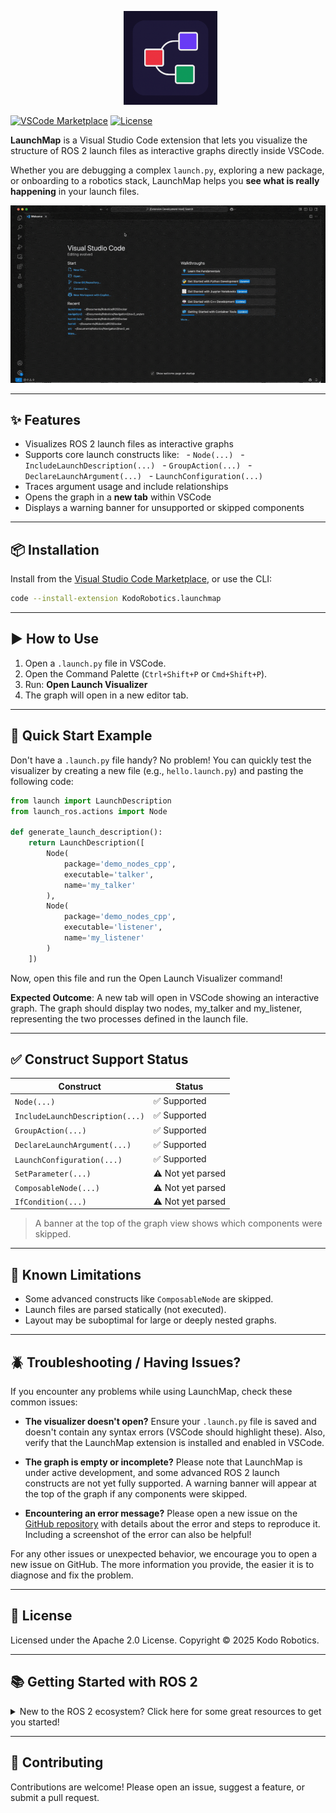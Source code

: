 <p align="center">
  <img src="assets/launchmap-logo.png" width="150" alt="LaunchMap Logo">
</p>

[![VSCode Marketplace](https://img.shields.io/visual-studio-marketplace/v/KodoRobotics.launchmap?label=VSCode%20Marketplace)](https://marketplace.visualstudio.com/items?itemName=KodoRobotics.launchmap)
[![License](https://img.shields.io/github/license/Kodo-Robotics/launchmap?color=blue)](./LICENSE)

**LaunchMap** is a Visual Studio Code extension that lets you visualize the structure of ROS 2 launch files as interactive graphs directly inside VSCode.

Whether you are debugging a complex `launch.py`, exploring a new package, or onboarding to a robotics stack, LaunchMap helps you **see what is really happening** in your launch files.

![LaunchMap Demo](assets/launchmap-demo.gif)

---

## ✨ Features

- Visualizes ROS 2 launch files as interactive graphs
- Supports core launch constructs like:
  - `Node(...)`
  - `IncludeLaunchDescription(...)`
  - `GroupAction(...)`
  - `DeclareLaunchArgument(...)`
  - `LaunchConfiguration(...)`
- Traces argument usage and include relationships
- Opens the graph in a **new tab** within VSCode
- Displays a warning banner for unsupported or skipped components

---

## 📦 Installation

Install from the [Visual Studio Code Marketplace](https://marketplace.visualstudio.com/items?itemName=KodoRobotics.launchmap), or use the CLI:

```bash
code --install-extension KodoRobotics.launchmap
```
---

## ▶️ How to Use

1. Open a `.launch.py` file in VSCode.
2. Open the Command Palette (`Ctrl+Shift+P` or `Cmd+Shift+P`).
3. Run: **Open Launch Visualizer**
4. The graph will open in a new editor tab.

---

## 🚀 Quick Start Example

Don't have a `.launch.py` file handy? No problem! You can quickly test the visualizer by creating a new file (e.g., `hello.launch.py`) and pasting the following code:

```python
from launch import LaunchDescription
from launch_ros.actions import Node

def generate_launch_description():
    return LaunchDescription([
        Node(
            package='demo_nodes_cpp',
            executable='talker',
            name='my_talker'
        ),
        Node(
            package='demo_nodes_cpp',
            executable='listener',
            name='my_listener'
        )
    ])
```
Now, open this file and run the Open Launch Visualizer command!

**Expected Outcome**: A new tab will open in VSCode showing an interactive graph. The graph should display two nodes, my_talker and my_listener, representing the two processes defined in the launch file.

---

## ✅ Construct Support Status

| Construct | Status |
|---|---|
| `Node(...)` | ✅ Supported |
| `IncludeLaunchDescription(...)` | ✅ Supported |
| `GroupAction(...)` | ✅ Supported |
| `DeclareLaunchArgument(...)` | ✅ Supported |
| `LaunchConfiguration(...)` | ✅ Supported |
| `SetParameter(...)` | ⚠️ Not yet parsed |
| `ComposableNode(...)` | ⚠️ Not yet parsed |
| `IfCondition(...)` | ⚠️ Not yet parsed |

> A banner at the top of the graph view shows which components were skipped.

---

## 🐛 Known Limitations

- Some advanced constructs like `ComposableNode` are skipped.
- Launch files are parsed statically (not executed).
- Layout may be suboptimal for large or deeply nested graphs.

---

## 🪲 Troubleshooting / Having Issues?

If you encounter any problems while using LaunchMap, check these common issues:

- **The visualizer doesn't open?** Ensure your `.launch.py` file is saved and doesn't contain any syntax errors (VSCode should highlight these). Also, verify that the LaunchMap extension is installed and enabled in VSCode.

- **The graph is empty or incomplete?** Please note that LaunchMap is under active development, and some advanced ROS 2 launch constructs are not yet fully supported. A warning banner will appear at the top of the graph if any components were skipped.

- **Encountering an error message?** Please open a new issue on the [GitHub repository](https://github.com/Kodo-Robotics/launchmap/issues) with details about the error and steps to reproduce it. Including a screenshot of the error can also be helpful!

For any other issues or unexpected behavior, we encourage you to open a new issue on GitHub. The more information you provide, the easier it is to diagnose and fix the problem.

---

## 📜 License

Licensed under the Apache 2.0 License.
Copyright © 2025 Kodo Robotics.

---

## 📚 Getting Started with ROS 2

<details>
<summary>New to the ROS 2 ecosystem? Click here for some great resources to get you started!</summary>

- [Official ROS 2 Documentation](https://docs.ros.org/en/rolling/)
- [ROS 2 Humble Tutorials](https://docs.ros.org/en/humble/Tutorials.html)
- [Articulated Robotics' ROS 2 YouTube Tutorials](https://www.youtube.com/@ArticulatedRobotics)

</details>

---

## 🤝 Contributing

Contributions are welcome!
Please open an issue, suggest a feature, or submit a pull request.
